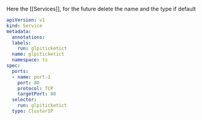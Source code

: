 Here the [[Services]], for the future delete the name and the type if default

```yaml
apiVersion: v1
kind: Service
metadata:
  annotations:
  labels:
    run: glpiticketict
  name: glpiticketict
  namespace: ts
spec:
  ports:
  - name: port-1
    port: 80
    protocol: TCP
    targetPort: 80
  selector:
    run: glpiticketict
  type: ClusterIP
```
